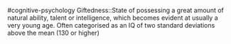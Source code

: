#cognitive-psychology 
Giftedness::State of possessing a great amount of natural ability, talent or intelligence, which becomes evident at usually a very young age. Often categorised as an IQ of two standard deviations above the mean (130 or higher)